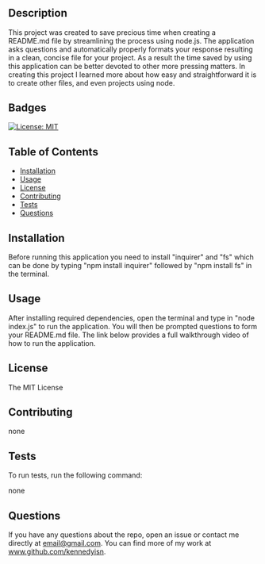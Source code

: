 # <Module-9-README-File-Maker>

  ## Description
  
  This project was created to save precious time when creating a README.md file by streamlining the process using node.js. The application asks questions and automatically properly formats your response resulting in a clean, concise file for your project. As a result the time saved by using this application can be better devoted to other more pressing matters. In creating this project I learned more about how easy and straightforward it is to create other files, and even projects using node.
  
  ## Badges
  [![License: MIT](https://img.shields.io/badge/License-MIT-yellow.svg)](https://opensource.org/licenses/MIT)

  ## Table of Contents
  
  - [Installation](#installation)
  - [Usage](#usage)
  - [License](#license)
  - [Contributing](#contributing)
  - [Tests](#tests)
  - [Questions](#questions)
  
  ## Installation
  
  Before running this application you need to install "inquirer" and "fs" which can be done by typing "npm install inquirer" followed by "npm install fs" in the terminal.
  
  ## Usage
  
  After installing required dependencies, open the terminal and type in "node index.js" to run the application. You will then be prompted questions to form your README.md file. The link below provides a full walkthrough video of how to run the application.
  
  ## License
  The MIT License
  
  ## Contributing
  
  none
  
  ## Tests
  
  To run tests, run the following command:
  
  none
  
  ## Questions
  
  If you have any questions about the repo, open an issue or contact me directly at email@gmail.com. You can find more of my work at www.github.com/kennedyisn.